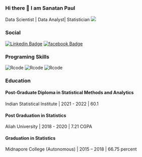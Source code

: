 ### Hi there 👋 I am Sanatan Paul
Data Scientist | Data Analyst| Statistician
![](https://images.unsplash.com/photo-1595348559416-10b3012699bf?ixlib=rb-1.2.1&ixid=MnwxMjA3fDB8MHxzZWFyY2h8MTZ8fHBhbm9yYW1pY3xlbnwwfHwwfHw%3D&w=1000&q=80)

### Social
[![Linkedin Badge](https://img.shields.io/badge/-Linkedin-0e76a8?style=flat&labelColor=0e76a8&logo=linkedin&logoColor=white)](https://www.linkedin.com/in/sanatan20/)
[![facebook Badge](https://img.shields.io/badge/-Facebook-0e76a8?style=flat&labelColor=0e76a8&logo=facebook&logoColor=white)](https://www.facebook.com/sanatan.paul.7796)

### Programing Skills
![Rcode](https://img.shields.io/badge/.-RStudio-blue?logo=RStudio&logoColor=white)
![Rcode](https://img.shields.io/badge/.-Python-orange?logo=Python&logoColor=Orange)
![Rcode](https://img.shields.io/badge/.-SQL-red?logo=SQL&logoColor=red)




### Education
#### Post-Graduate Diploma in Statistical Methods and Analytics
Indian Statistical Institute | 2021 - 2022 | 60.1 

#### Post Graduation in Statistics 
Aliah University | 2018 - 2020 | 7.21 CGPA

#### Graduation in Statistics
Midnapore College (Autonomous) | 2015 – 2018 | 66.75 percent




